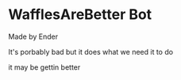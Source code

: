 # WafflesAreBetter Bot
Made by Ender

It's porbably bad but it does what we need it to do

it may be gettin better